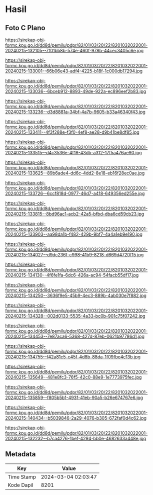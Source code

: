 # Hasil

## Foto C Plano

https://sirekap-obj-formc.kpu.go.id/dd8d/pemilu/pdpr/82/01/03/20/22/8201032022001-20240215-132105--7f01bb8b-574e-460f-978b-44cec3405c6e.jpg

https://sirekap-obj-formc.kpu.go.id/dd8d/pemilu/pdpr/82/01/03/20/22/8201032022001-20240215-133001--66b06e43-adf4-4225-b18f-1c000db17294.jpg

https://sirekap-obj-formc.kpu.go.id/dd8d/pemilu/pdpr/82/01/03/20/22/8201032022001-20240215-133036--6bceb912-8893-49de-922a-ec896eef2b83.jpg

https://sirekap-obj-formc.kpu.go.id/dd8d/pemilu/pdpr/82/01/03/20/22/8201032022001-20240215-133236--d3d8881a-34bf-4a7b-9605-b33a46340f43.jpg

https://sirekap-obj-formc.kpu.go.id/dd8d/pemilu/pdpr/82/01/03/20/22/8201032022001-20240215-133411--4f3f288e-f3f0-4ef8-ae28-d9b41be8df85.jpg

https://sirekap-obj-formc.kpu.go.id/dd8d/pemilu/pdpr/82/01/03/20/22/8201032022001-20240215-133515--d4c3536e-4f18-43db-a312-17f5a476ae90.jpg

https://sirekap-obj-formc.kpu.go.id/dd8d/pemilu/pdpr/82/01/03/20/22/8201032022001-20240215-133625--89b6ade4-dd6c-4dd2-8e18-eb16f28ec0ae.jpg

https://sirekap-obj-formc.kpu.go.id/dd8d/pemilu/pdpr/82/01/03/20/22/8201032022001-20240215-133726--6ccf818d-0977-46d7-a418-649356ed255e.jpg

https://sirekap-obj-formc.kpu.go.id/dd8d/pemilu/pdpr/82/01/03/20/22/8201032022001-20240215-133815--8bd96ac1-acb2-42a5-bfbd-dba6cd59cb23.jpg

https://sirekap-obj-formc.kpu.go.id/dd8d/pemilu/pdpr/82/01/03/20/22/8201032022001-20240215-133903--aa98da1b-f482-429b-9bf7-4a4a1eb9e190.jpg

https://sirekap-obj-formc.kpu.go.id/dd8d/pemilu/pdpr/82/01/03/20/22/8201032022001-20240215-134027--d9dc236f-c998-41b9-8218-d669d4720f15.jpg

https://sirekap-obj-formc.kpu.go.id/dd8d/pemilu/pdpr/82/01/03/20/22/8201032022001-20240215-134130--4f6fe1fa-6dc6-426a-ac94-54facb55df17.jpg

https://sirekap-obj-formc.kpu.go.id/dd8d/pemilu/pdpr/82/01/03/20/22/8201032022001-20240215-134250--3636f9e5-45b9-4ec3-889b-4ab030e7f882.jpg

https://sirekap-obj-formc.kpu.go.id/dd8d/pemilu/pdpr/82/01/03/20/22/8201032022001-20240215-134328--002d0133-5535-4a33-bc0b-901c75f07242.jpg

https://sirekap-obj-formc.kpu.go.id/dd8d/pemilu/pdpr/82/01/03/20/22/8201032022001-20240215-134453--7e87aca6-5368-427d-87eb-0621b97786d1.jpg

https://sirekap-obj-formc.kpu.go.id/dd8d/pemilu/pdpr/82/01/03/20/22/8201032022001-20240215-134755--f42a81c5-c45f-4d8b-88da-1f09fbe4c13b.jpg

https://sirekap-obj-formc.kpu.go.id/dd8d/pemilu/pdpr/82/01/03/20/22/8201032022001-20240215-135649--481e8fc3-76f5-42c0-88e9-1e7773975fec.jpg

https://sirekap-obj-formc.kpu.go.id/dd8d/pemilu/pdpr/82/01/03/20/22/8201032022001-20240215-135859--f805b5b1-493f-41eb-90a5-b26e674767e6.jpg

https://sirekap-obj-formc.kpu.go.id/dd8d/pemilu/pdpr/82/01/03/20/22/8201032022001-20240215-140434--b5039846-2a29-4076-b305-672faf0d4c62.jpg

https://sirekap-obj-formc.kpu.go.id/dd8d/pemilu/pdpr/82/01/03/20/22/8201032022001-20240215-132232--b7ca4276-1bef-4294-bb0e-4682633a448e.jpg


## Metadata

| Key        | Value               |
| ---------- | ------------------- |
| Time Stamp | 2024-03-04 02:03:47 |
| Kode Dapil | 8201                |



